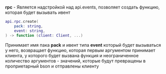 **rpc** - Является надстройкой над api.events, позволяет создать функцию, которая будет вызывать ивент

```lua
api.rpc.create(
	pack: string, 
	event: string,
) -> function (client: Client, ...)
```
Принимает имя пака **pack** и ивент типа **event** который будет вызываться у него, возвращает функцию, которая первым аргументом принимает клиента, у которого будет вызвана функция и неограниченное количество аргументов - значений, которые будут превращены в проприетарный bson и отправлены клиенту
